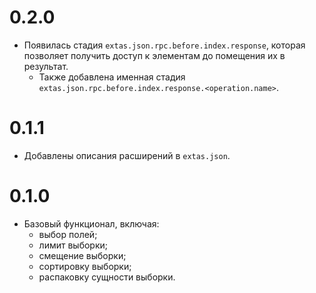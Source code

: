 # 0.2.0

- Появилась стадия `extas.json.rpc.before.index.response`, которая позволяет получить доступ к элементам до помещения их в результат.
  - Также добавлена именная стадия `extas.json.rpc.before.index.response.<operation.name>`.

# 0.1.1

- Добавлены описания расширений в `extas.json`.

# 0.1.0

- Базовый функционал, включая:
  - выбор полей;
  - лимит выборки;
  - смещение выборки;
  - сортировку выборки;
  - распаковку сущности выборки.
